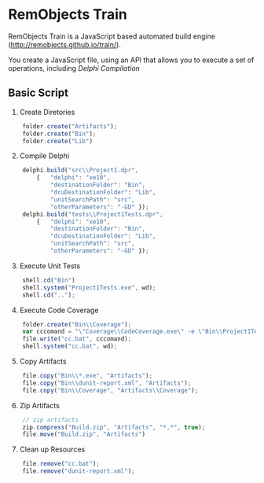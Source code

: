 # RemObjects Train

RemObjects Train is a JavaScript based automated build engine (http://remobjects.github.io/train/).

You create a JavaScript file, using an API that allows you to execute a set of operations, including _Delphi Compilation_

## Basic Script

1. Create Diretories

```javascript
    folder.create("Artifacts");
    folder.create("Bin");
    folder.create("Lib")
```

2. Compile Delphi

```javascript
    delphi.build("src\\Project1.dpr", 
        {   "delphi": "xe10",
            "destinationFolder": "Bin",
            "dcuDestinationFolder": "Lib",
            "unitSearchPath": "src",
            "otherParameters": "-GD" });
    delphi.build("tests\\Project1Tests.dpr", 
        {   "delphi": "xe10",
            "destinationFolder": "Bin",
            "dcuDestinationFolder": "Lib",
            "unitSearchPath": "src",
            "otherParameters": "-GD" });
```

3. Execute Unit Tests

```javascript
    shell.cd("Bin")
    shell.system("Project1Tests.exe", wd);
    shell.cd("..");
```

4. Execute Code Coverage

```javascript
    folder.create("Bin\\Coverage");
    var cccomand = "\"Coverage\\CodeCoverage.exe\" -e \"Bin\\Project1Tests.exe\" -m \"Bin\\Project1Tests.map\" -sd \"src\" -u uCalculadora.pas -html -emma -xml -od \"Bin\\Coverage\"";
    file.write("cc.bat", cccomand);
    shell.system("cc.bat", wd);
```

5. Copy Artifacts

```javascript
    file.copy("Bin\\*.exe", "Artifacts");
    file.copy("Bin\\dunit-report.xml", "Artifacts");
    file.copy("Bin\\Coverage", "Artifacts\\Coverage");
```

6. Zip Artifacts

```javascript
    // zip artifacts
    zip.compress("Build.zip", "Artifacts", "*.*", true);
    file.move("Build.zip", "Artifacts")
```

7. Clean up Resources

```javascript
    file.remove("cc.bat");
    file.remove("dunit-report.xml");
```